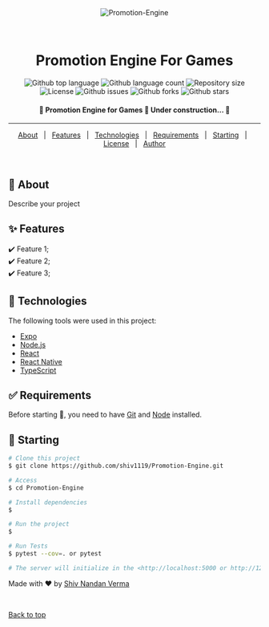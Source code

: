 <div align="center" id="top"> 
  <img src="./.github/app.gif" alt="Promotion-Engine" />

  &#xa0;
</div>

<h1 align="center">Promotion Engine For Games</h1>

<p align="center">
  <img alt="Github top language" src="https://img.shields.io/github/languages/top/shiv1119/Promotion-Engine?color=56BEB8">

  <img alt="Github language count" src="https://img.shields.io/github/languages/count/shiv1119/Promotion-Engine?color=56BEB8">

  <img alt="Repository size" src="https://img.shields.io/github/repo-size/shiv1119/Promotion-Engine?color=56BEB8">

  <img alt="License" src="https://img.shields.io/github/license/shiv1119/Promotion-Engine?color=56BEB8">

  <img alt="Github issues" src="https://img.shields.io/github/issues/shiv1119/Promotion-Engine?color=56BEB8" />

  <img alt="Github forks" src="https://img.shields.io/github/forks/shiv1119/Promotion-Engine?color=56BEB8" />

  <img alt="Github stars" src="https://img.shields.io/github/stars/shiv1119/Promotion-Engine?color=56BEB8" />
</p>

<!-- Status -->

<h4 align="center"> 
	🚧  Promotion Engine for Games 🚀 Under construction...  🚧
</h4> 

<hr>

<p align="center">
  <a href="#dart-about">About</a> &#xa0; | &#xa0; 
  <a href="#sparkles-features">Features</a> &#xa0; | &#xa0;
  <a href="#rocket-technologies">Technologies</a> &#xa0; | &#xa0;
  <a href="#white_check_mark-requirements">Requirements</a> &#xa0; | &#xa0;
  <a href="#checkered_flag-starting">Starting</a> &#xa0; | &#xa0;
  <a href="#memo-license">License</a> &#xa0; | &#xa0;
  <a href="https://github.com/shiv1119" target="_blank">Author</a>
</p>

<br>

## :dart: About ##

Describe your project

## :sparkles: Features ##

:heavy_check_mark: Feature 1;\
:heavy_check_mark: Feature 2;\
:heavy_check_mark: Feature 3;

## :rocket: Technologies ##

The following tools were used in this project:

- [Expo](https://expo.io/)
- [Node.js](https://nodejs.org/en/)
- [React](https://pt-br.reactjs.org/)
- [React Native](https://reactnative.dev/)
- [TypeScript](https://www.typescriptlang.org/)

## :white_check_mark: Requirements ##

Before starting :checkered_flag:, you need to have [Git](https://git-scm.com) and [Node](https://nodejs.org/en/) installed.

## :checkered_flag: Starting ##

```bash
# Clone this project
$ git clone https://github.com/shiv1119/Promotion-Engine.git

# Access
$ cd Promotion-Engine

# Install dependencies
$ 

# Run the project
$ 

# Run Tests
$ pytest --cov=. or pytest

# The server will initialize in the <http://localhost:5000 or http://127.0.0.1:8000>
```

Made with :heart: by <a href="https://github.com/shiv1119" target="_blank">Shiv Nandan Verma</a>

&#xa0;

<a href="#top">Back to top</a>
